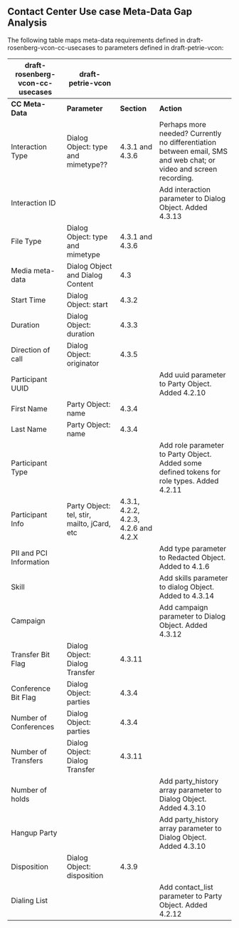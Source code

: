 
## Contact Center Use case Meta-Data Gap Analysis

The following table maps meta-data requirements defined in draft-rosenberg-vcon-cc-usecases to parameters defined in draft-petrie-vcon:

|draft-rosenberg-vcon-cc-usecases |draft-petrie-vcon |||
| ------------ | --------- | ------- | --------- |
| **CC Meta-Data** | **Parameter** | **Section** | **Action** |
|Interaction Type |Dialog Object: type and mimetype?? |4.3.1 and 4.3.6 |Perhaps more needed?  Currently no differentiation between email, SMS and web chat; or video and screen recording. |
|Interaction ID | | |Add interaction parameter to Dialog Object.  Added 4.3.13 ||
|File Type |Dialog Object: type and mimetype |4.3.1 and 4.3.6 ||
|Media meta-data |Dialog Object and Dialog Content |4.3 ||
|Start Time |Dialog Object: start |4.3.2 ||
|Duration |Dialog Object: duration |4.3.3 ||
|Direction of call |Dialog Object: originator |4.3.5 ||
|Participant UUID| | |Add uuid parameter to Party Object.  Added 4.2.10 |
|First Name |Party Object: name |4.3.4 ||
|Last Name |Party Object: name |4.3.4 ||
|Participant Type | | |Add role parameter to Party Object.  Added some defined tokens for role types. Added 4.2.11 |
|Participant Info |Party Object: tel, stir, mailto, jCard, etc | 4.3.1, 4.2.2, 4.2.3, 4.2.6 and 4.2.X |
|PII and PCI Information | | |Add type parameter to Redacted Object. Added to 4.1.6 |
|Skill | | |Add skills parameter to dialog Object.  Added to 4.3.14 |
|Campaign | | |Add campaign parameter to Dialog Object. Added 4.3.12 |
|Transfer Bit Flag |Dialog Object: Dialog Transfer |4.3.11 ||
|Conference Bit Flag |Dialog Object: parties |4.3.4 ||
|Number of Conferences |Dialog Object: parties |4.3.4 ||
|Number of Transfers |Dialog Object: Dialog Transfer |4.3.11 ||
|Number of holds | | |Add party_history array parameter to Dialog Object.  Added 4.3.10 |
|Hangup Party | | |Add party_history array parameter to Dialog Object.  Added 4.3.10 |
|Disposition |Dialog Object: disposition |4.3.9 ||
|Dialing List | | |Add contact_list parameter to Party Object. Added 4.2.12 |

